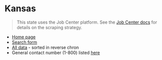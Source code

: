 # Kansas

> This state uses the Job Center platform. See the [Job Center docs](docs/job_center.md)
> for details on the scraping strategy.

- [Home page](https://www.kansasworks.com)
- [Search form](https://www.kansasworks.com/search/warn_lookups/new)
- [All data][] - sorted in reverse chron
- General contact number (1-800) listed [here](https://www.kansasworks.com/site_map)

[All data]: https://www.kansasworks.com/search/warn_lookups?commit=Search&page=1&q%5Bemployer_name_cont%5D=&q%5Bmain_contact_contact_info_addresses_full_location_city_matches%5D=&q%5Bnotice_eq%5D=true&q%5Bnotice_on_gteq%5D=&q%5Bnotice_on_lteq%5D=&q%5Bs%5D=notice_on+desc&q%5Bservice_delivery_area_id_eq%5D=&q%5Bzipcode_code_start%5D=&utf8=%E2%9C%93

